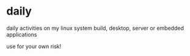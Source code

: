 # daily

daily activities on my linux system build, desktop, server or embedded applications

use for your own risk!
